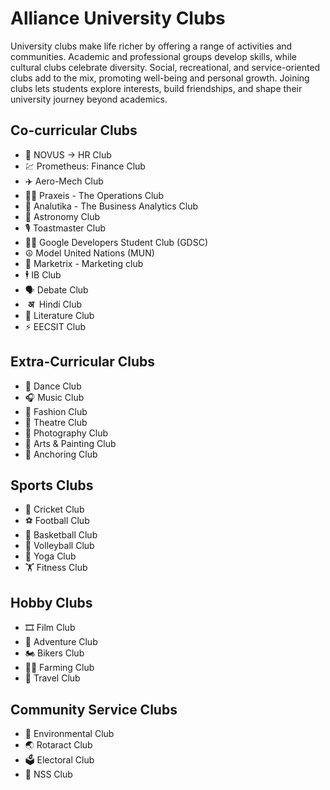 # Alliance University Clubs
University clubs make life richer by offering a range of activities and communities. Academic and professional groups develop skills, while cultural clubs celebrate diversity. Social, recreational, and service-oriented clubs add to the mix, promoting well-being and personal growth. Joining clubs lets students explore interests, build friendships, and shape their university journey beyond academics.

## Co-curricular Clubs
- 🤵 NOVUS -> HR Club
- 💹 Prometheus: Finance Club
- ✈️ Aero-Mech Club
- 🏄‍♂️ Praxeis - The Operations Club
- 🤵 Analutika - The Business Analytics Club
- 🌃 Astronomy Club
- 🎙️ Toastmaster Club
- 🧑‍💻 Google Developers Student Club (GDSC)
- ☮️ Model United Nations (MUN)
- 📑 Marketrix - Marketing club
- 🕴️ IB Club
- 🗣️ Debate Club
- &nbsp;**अ** &nbsp;Hindi Club
- 🧾 Literature Club
- ⚡ EECSIT Club

## Extra-Curricular Clubs
- 💃 Dance Club
- 🎧 Music Club
- 🥻 Fashion Club
- 🎦 Theatre Club
- 📸 Photography Club
- 🎨 Arts & Painting Club
- 🎤 Anchoring Club

## Sports Clubs
- 🏏 Cricket Club
- ⚽ Football Club
- 🏀 Basketball Club
- 🏐 Volleyball Club
- 🧘 Yoga Club
- 🏋️ Fitness Club

## Hobby Clubs
- 🎞️ Film Club
- 🚶 Adventure Club
- 🏍️ Bikers Club
- 🧑‍🌾 Farming Club
- 🧳 Travel Club

## Community Service Clubs
- 🌳 Environmental Club
- 🌏 Rotaract Club
- 🗳️ Electoral Club
- 🤝 NSS Club
